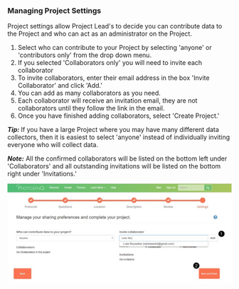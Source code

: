 ### Managing Project Settings

Project settings allow Project Lead's to decide you can contribute data to the Project and who can act as an administrator on the Project.

1. Select who can contribute to your Project by selecting 'anyone' or 'contributors only' from the drop down menu.
2. If you selected 'Collaborators only' you will need to invite each collaborator
3. To invite collaborators, enter their email address in the box 'Invite Collaborator' and click 'Add.'
4. You can add as many collaborators as you need.
5. Each collaborator will receive an invitation email, they are not collaborators until they follow the link in the email.
6. Once you have finished adding collaborators, select 'Create Project.'

***Tip:*** If you have a large Project where you may have many different data collectors, then it is easiest to select 'anyone' instead of individually inviting everyone who will collect data.

***Note:*** All the confirmed collaborators will be listed on the bottom left under 'Collaborators' and all outstanding invitations will be listed on the bottom right under 'Invitations.'

![Invite Collaborator](../images/help/_account_Invite_collaborator.jpg)
